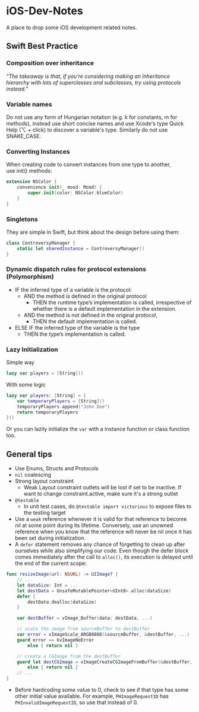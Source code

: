 # iOS-Dev-Notes

A place to drop some iOS development related notes.

## Swift Best Practice

### Composition over inheritance

*"The takeaway is that, if you’re considering making an inheritance hierarchy with lots of superclasses and subclasses, try using protocols instead."*

### Variable names

Do not use any form of Hungarian notation (e.g. k for constants, m for methods), instead use short concise names and use Xcode's type Quick Help (⌥ + click) to discover a variable's type. Similarly do not use SNAKE\_CASE.

### Converting Instances

When creating code to convert instances from one type to another, use init() methods:

``` swift
extension NSColor {
	convenience init(_ mood: Mood) {
		super.init(color: NSColor.blueColor)
	}
}
```

### Singletons

They are simple in Swift, but think about the design before using them:

``` swift
class ControversyManager {
	static let sharedInstance = ControversyManager()
}
```

### Dynamic dispatch rules for protocol extensions (Polymorphism)

* IF the inferred type of a variable is the protocol:
  * AND the method is defined in the original protocol
    * THEN the runtime type’s implementation is called, irrespective of whether there is a default implementation in the extension.
  * AND the method is not defined in the original protocol,
    * THEN the default implementation is called.
* ELSE IF the inferred type of the variable is the type
  * THEN the type’s implementation is called.

### Lazy Initialization

Simple way

``` swift
lazy var players = [String]()
```

With some logic

``` swift
lazy var players: [String] = {
	var temporaryPlayers = [String]()
	temporaryPlayers.append("John Doe")
	return temporaryPlayers
}()
```
Or you can lazily initialize the `var` with a instance function or class function too.

## General tips

* Use Enums, Structs and Protocols
* `nil` coalescing
* Strong layout constraint
  * Weak Layout constraint outlets will be lost if set to be inactive. If want to change constraint.active, make sure it's a strong outlet
* `@testable`
  * In unit test cases, do `@testable import victorious` to expose files to the testing target
* Use a `weak` reference whenever it is valid for that reference to become nil at some point during its lifetime. Conversely, use an unowned reference when you know that the reference will never be nil once it has been set during initialization.
* A `defer` statement removes any chance of forgetting to clean up after ourselves while also simplifying our code. Even though the defer block comes immediately after the call to `alloc()`, its execution is delayed until the end of the current scope:

``` swift
func resizeImage(url: NSURL) -> UIImage? {
    // ...
    let dataSize: Int = ...
    let destData = UnsafeMutablePointer<UInt8>.alloc(dataSize)
    defer {
        destData.dealloc(dataSize)
    }

    var destBuffer = vImage_Buffer(data: destData, ...)

    // scale the image from sourceBuffer to destBuffer
    var error = vImageScale_ARGB8888(&sourceBuffer, &destBuffer, ...)
    guard error == kvImageNoError
        else { return nil }

    // create a CGImage from the destBuffer
    guard let destCGImage = vImageCreateCGImageFromBuffer(&destBuffer, &format, ...)
        else { return nil }
    // ...
}
```

* Before hardcoding some value to 0, check to see if that type has some other initial value available. For example, `PHImageRequestID` has `PHInvalidImageRequestID`, so use that instead of 0.

